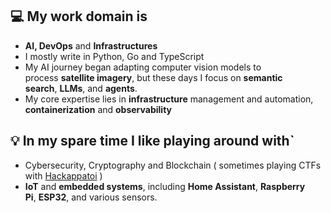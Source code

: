 ## 💻 My work domain is

- **AI, DevOps** and **Infrastructures**
- I mostly write in Python, Go and TypeScript
- My AI journey began adapting computer vision models to process **satellite imagery**, but these days I focus on **semantic search**, **LLMs**, and **agents**.
- My core expertise lies in **infrastructure** management and automation, **containerization** and **observability**

## 💡 In my spare time I like playing around with`

- Cybersecurity, Cryptography and Blockchain ( sometimes playing CTFs with [Hackappatoi](https://ctftime.org/team/140428) )
- **IoT** and **embedded systems**, including **Home Assistant**, **Raspberry Pi**, **ESP32**, and various sensors.

